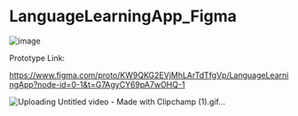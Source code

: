 # LanguageLearningApp_Figma

![image](https://github.com/user-attachments/assets/3410290f-9206-4c18-a136-0a382c66617d)


Prototype Link:

https://www.figma.com/proto/KW9QKG2EVjMhLArTdTfgVp/LanguageLearningApp?node-id=0-1&t=G7AgyCY69pA7wOHQ-1

![Uploading Untitled video - Made with Clipchamp (1).gif…]()
